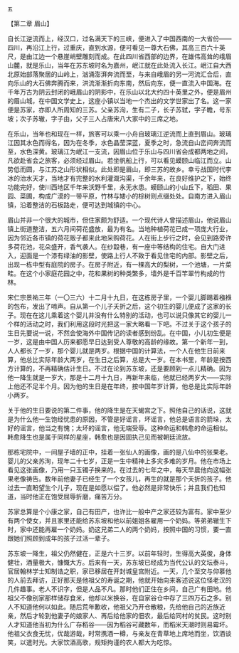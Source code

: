     五 

   【第二章 眉山】

   自长江逆流而上，经汉口，过名满天下的三峡，便进入了中国西南的一大省份——四川，再沿江上行，过重庆，直到水源，便可看见一尊大石佛，其高三百六十英尺，是由江边一个悬崖峭壁雕刻而成。在此四川省西部的边界，在雄伟高耸的峨眉山麓，就是乐山，当年在苏东坡时名为嘉州，岷江就在此处流入长江。岷江自大西北原始部落聚居的山岭上，汹涌澎湃奔流而至，与来自峨眉的另一河流汇合后，直向乐山的大石佛奔腾而来，洪流渐渐折向东南，然后向东，便一直流入中国海。在千年万古为阴云封闭的峨眉山的阴影中，在乐山以北大约四十英里之外，便是眉州的眉山城，在中国文学史上，这座小镇以当地一个杰出的文学世家出了名。这一家便是苏家，亦即人所周知的三苏。父亲苏洵，生有二子，长子苏轼，字子瞻，号东坡；次子苏辙，字子由，父子三人占唐宋八大家中的三席之地。

   在乐山，当年也和现在一样，旅客可以乘一小舟自玻璃江逆流而上直到眉山。玻璃江因其水色而得名，因为在冬季，水色晶莹深蓝，夏季之时，急流自山峦间奔流而至，水色深黄。玻璃江为岷江一支流，因眉山位于乐山与四川省会成都两地之间，凡欲赴省会之旅客，必须经过眉山。若坐帆船上行，可以看见蟆颐山临江而立。山势低而圆，与江苏之山形状相似。此处即是眉山，即三苏的故乡。幸亏战国时代李冰的治水天才，当地才有完整的水利灌溉沟渠，千余年来，在良好维护之下，始终功能完好，使川西地区千年来沃野千里，永无水患。蟆颐山的小山丘下，稻田、果园、菜圃，构成广漠的一带平原，竹林与矮小的棕树则点缀处处。自南方进入眉山镇，沿着整洁的石板路走，便可达到城镇的中心。

   眉山并非一个很大的城市，但住家颇为舒适。一个现代诗人曾描述眉山，他说眉山镇上街道整洁，五六月间荷花盛放，最为有名。当地种植荷花已成一项庞大行业，因为邻近各市镇的荷花贩子都来此地采购荷花。人在街上步行之时，会见到路旁许多荷花池，花朵盛开，香气袭人。在纱縠巷，有一座中等结构的住宅。自大门进入，迎面是一个漆有绿油的影壁，使路上行人不致于看见住宅的内部。影壁之后，出现一栋中型有庭院的房子。在房子附近，有一棵高大的梨树，一个池塘，一片菜畦。在这个小家庭花园之中，花和果树的种类繁多，墙外是千百竿翠竹构成的竹林。

   宋仁宗景祐三年（一〇三六）十二月十九日，在这栋房子里，一个婴儿脚踢着襁褓的包布，发出了啼声。自从第一个儿子夭折之后，这个初生的婴儿便成了这家的长子。现在在这儿乘着这个婴儿并没有什么特别的活动，也可以说只像其它的婴儿一个样的活动之时，我们利用这段时光把这一家大略看一下吧。不过关于这个孩子的生日先要说一说，不然会使海外中国传记的读者感到纷乱。在中国，小儿初生便是一岁，这是由中国人历来都愿早日达到受人尊敬的高龄的缘故。第一个新年一到，人人都长了一岁，那个婴儿就是两岁。根据中国的计算法，一个人在他生日前来算，他总比实际年龄大两岁，在生日之后算，总是大一岁。在本书里，年龄是按西方计算的，不再精确估计生日。不过在论到苏东坡，还是要顾到一点儿精确。因为他一降生就是一岁大，那是十二月十九日，再新年来临，他就已经两岁大——实际上他还不足半个月。因为他的生日是在年终，按中国年岁计算，他总是比实际年龄小两岁。

   关于他的生日要说的第二件事，他的降生是在天蝎宫之下。照他自己的话说，这就是为什么他一生饱经忧患的原因，不管是好谣言，坏谣言，他总是语言的箭垛，太好的谣言，他当之有愧；太坏的谣言，他无端受辱。这种命运和韩愈的命运相似。韩愈降生也是属于同样的星座，韩愈也是因固执己见而被朝廷流放。

   那栋宅院中，一间屋子墙的正中，挂着一张仙人的画像，画的是八仙中的张果老。婴儿的父亲苏洵，现年二十七岁，正是一生中精神上多灾多难的岁月。他在市场上看见这张画像，乃用一只玉镯子换来的。在过去的七年之中，每天早晨他向这幅张果老像祷告。数年前他妻子已经生了一个女孩儿，再生的就是那个夭折的孩子。他过去一直盼望生个儿子，现在是如愿以偿了。他必然是非常快乐；并且我们也知道，当时他正在饱受屈辱折磨，痛苦万分。

   苏家总算是个小康之家，自己有田产，也许比一般中产之家还较为富有。家中至少有两个使女，并且家里还能给苏东坡和他以前姐姐各雇用一个奶妈。等弟弟辙生下时，家中还能再雇一个奶妈。奶这兄弟二人的两个奶妈，按照中国的习惯，要一直跟她们照顾到成年的孩子过活一辈子。

   苏东坡一降生，祖父仍然健在，正是六十三岁。以前年轻时，生得高大英俊，身体健壮，酒量极大，慷慨大方。后来有一天，苏东坡已经成为当代公认的文坛泰斗，官居翰林学士知制诰之职，家已移居在开封城皇宫附近。一天，几个至交与仰慕他的人前去拜访，正好那天是他祖父的寿诞之期，他就开始向来客述说这位怪老汉的几件趣事。老人不识字，但是人品不凡。那时他们正住在乡间，自己广有田地。他祖父不像别家那样储存食米，他却以米换谷，在自家谷仓中存了三四万石之多。别人不知道他何以如此。随后荒年歉收，他祖父乃开仓散粮，先给他自己的近族近亲，然后才轮到他妻子的娘家人、再后给他家的佃农，最后给同村的贫民。这时别人才知道他当初为什么广存稻谷——因为稻谷可藏数年，而稻米天潮时则易霉坏。他祖父衣食无忧，优哉游哉，时常携酒一樽，与亲友在青草地上席地而坐，饮酒谈笑，以遣时光。大家饮酒高歌，规矩拘谨的农人都大为吃惊。

